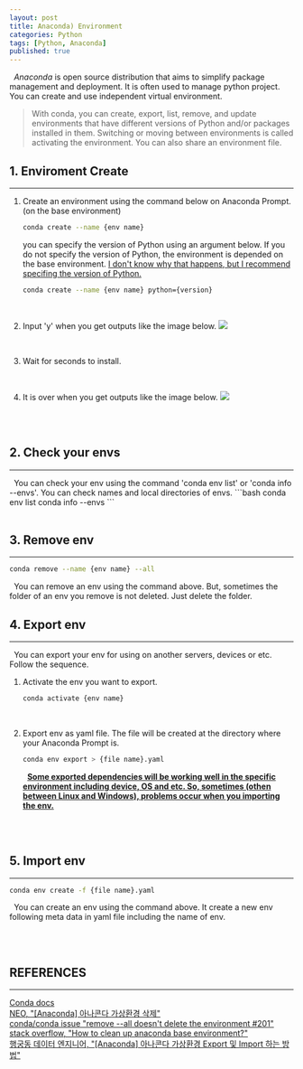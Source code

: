 ```yaml
---
layout: post
title: Anaconda) Environment
categories: Python
tags: [Python, Anaconda]
published: true
---
```

&nbsp;&nbsp;<i>Anaconda</i> is open source distribution that aims to simplify package management and deployment. It is often used to manage python project. You can create and use independent virtual environment.
> With conda, you can create, export, list, remove, and update environments that have different versions of Python and/or packages installed in them. Switching or moving between environments is called activating the environment. You can also share an environment file.

## 1. Enviroment Create
<hr>

1. Create an environment using the command below on Anaconda Prompt. (on the base environment)
    ```bash
    conda create --name {env name}
    ```
    
    you can specify the version of Python using an argument below. If you do not specify the version of Python, the environment is depended on the base environment. <u>I don't know why that happens, but I recommend specifing the version of Python.</u>
    ```bash
    conda create --name {env name} python={version}
    ```
<br/>

2. Input 'y' when you get outputs like the image below.
    <img src = "https://user-images.githubusercontent.com/80208196/212839120-0c7c2c5d-7141-43ab-a731-6ac38a9ef1bf.png">
<br/>

3. Wait for seconds to install.
<br/>

4. It is over when you get outputs like the image below.
    <img src = "https://user-images.githubusercontent.com/80208196/212840267-57ccc443-e4bd-4953-b190-7fd0db1c8463.png">

<br/><br/>

## 2. Check your envs
<hr>
&nbsp;&nbsp;You can check your env using the command 'conda env list' or 'conda info --envs'. You can check names and local directories of envs.
```bash
conda env list
conda info --envs
```
<br/><br/>

## 3. Remove env
<hr>

```bash
conda remove --name {env name} --all
```

&nbsp;&nbsp;You can remove an env using the command above. But, sometimes the folder of an env you remove is not deleted. Just delete the folder.

## 4. Export env
<hr>
&nbsp;&nbsp;You can export your env for using on another servers, devices or etc. Follow the sequence.

1. Activate the env you want to export.
    ```bash
    conda activate {env name}
    ```
<br/>

2. Export env as yaml file. The file will be created at the directory where your Anaconda Prompt is.
    ```bash
    conda env export > {file name}.yaml
    ```

    &nbsp;&nbsp;<b><u>Some exported dependencies will be working well in the specific environment including device, OS and etc. So, sometimes (othen between Linux and Windows), problems occur when you importing the env.</u></b>

<br/><br/>

## 5. Import env
<hr>

```bash
conda env create -f {file name}.yaml
```

&nbsp;&nbsp;You can create an env using the command above. It create a new env following meta data in yaml file including the name of env.

<br/><br/>


## REFERENCES
<hr>
<a href = "https://conda.io/projects/conda/en/latest/user-guide/tasks/manage-environments.html">Conda docs</a><br/>
<a href = "https://needneo.tistory.com/152">NEO, "[Anaconda] 아나콘다 가상환경 삭제"</a><br/>
<a href = "https://github.com/conda/conda/issues/201">conda/conda issue "remove --all doesn't delete the environment #201"</a><br/>
<a href = "https://stackoverflow.com/questions/73978696/how-to-clean-up-anaconda-base-environment">stack overflow, "How to clean up anaconda base environment?"</a><br/>
<a href = "https://mentha2.tistory.com/46">행궁동 데이터 엔지니어, "[Anaconda] 아나콘다 가상환경 Export 및 Import 하는 방법"</a><br/>